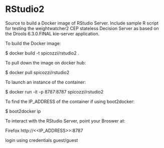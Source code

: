 # RStudio2

Source to build a Docker image of RStudio Server. Include sample R script for testing the weightwatcher2 CEP stateless Decision Server as based on the Drools 6.3.0.FINAL kie-server application.

To build the Docker image:

$ docker build -t spicozzi/rstudio2 .

To pull down the image on docker hub:

$ docker pull spicozzi/rstudio2

To launch an instance of the container:

$ docker run -it -p 8787:8787 spicozzi/rstudio2

To find the IP_ADDRESS of the container if using boot2docker:

$ boot2docker ip

To interact with the RStudio Server, point your Broswer at:

Firefox http://<<IP_ADDRESS>>:8787

login using credentials guest/guest

